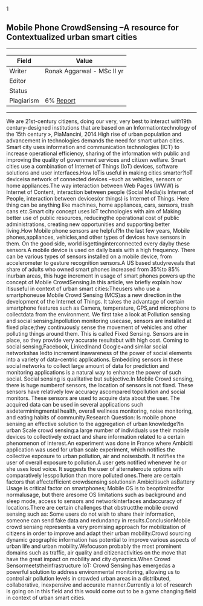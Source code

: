 
1
## Mobile  Phone CrowdSensing –A  resource  for  Contextualized  urban smart cities

---
| Field | Value |
|----|----|
| Writer | Ronak Aggarwal - MSc II yr|
| Editor |  |
| Status |  |
| Plagiarism| 6% [Report](./plag-reports/plag-mobile-phone-sensing.pdf) |


---
 
 We are 21st-century citizens, doing our very, very best to interact with19th century-designed institutions that are based on an Informationtechnology of the 15th century », PiaMancini, 2014.High  rise  of  urban  population  and  advancement  in  technologies  demands  the  need  for  smart urban  cities. Smart  city uses  information  and  communication  technologies  (ICT)  to  increase operational  efficiency,  sharing  of  the  information  with public  and  improving  the  quality  of government services and citizen welfare. Smart cities use a combination of  Internet of Things (IoT) devices, software solutions and user interfaces.How IoTis useful in making cities smarter?IoT deviceisa network  of connected devices –such as vehicles, sensors or home appliances.The  way  interaction  between  Web  Pages  (WWW) is  Internet  of  Content, interaction  between people (Social Media)is Internet of People, interaction between devices(or things) is Internet of Things. Here thing can be anything like machines, home appliances, cars, sensors, trash cans etc.Smart  city  concept  uses  IoT  technologies  with  aim  of Making  better  use  of  public resources, reducingthe  operational  cost  of  public  administrations,  creating  new  opportunities and supporting better living.How Mobile phone sensors are helpful?In  the  last  few  years, Mobile  phones,appliances,  vehicles,and  other  types  of  devices  have sensors in them. On the good side, world isgettinginterconnected every dayby these sensors.A  mobile  device  is  used  on  daily  basis  with a  high  frequency.  There  can  be  various  types  of sensors installed on a mobile device, from accelerometer to gesture recognition sensors.A US based studyreveals that share of  adults who owned smart phones increased from 35%to 85%  inurban  areas,  this  huge  increment  in  usage  of  smart  phones  powers  up  the  concept  of Mobile  CrowdSensing.In  this  article,  we  briefly  explain  how itisuseful  in  context  of  urban smart cities:Theusers  who  use  a  smartphoneuse  Mobile  Crowd  Sensing  (MCS)as  a  new  direction  in  the development of the Internet of Things. It takes the advantage of certain smartphone features such as  Camera,  temperature,  GPS,and  microphone  to  collectdata  from  the  environment.  We  first take a look at Pollution sensing and social sensing.Inpollution monitoring usecase, sensors are installed at fixed place;they continuously sense the movement  of  vehicles  and  other  polluting  things  around  them.  This  is  called  Fixed  Sensing. Sensors are in place, so they provide very accurate resultsbut with high cost.
Coming to social sensing,Facebook, LinkedInand Google+and similar social networkshas ledto  increment  inawareness  of  the  power  of social  elements  into  a  variety  of  data-centric applications. Embedding  sensors  in  these  social  networks  to  collect  large  amount  of  data  for prediction  and  monitoring  applications  is  a  natural  way  to enhance  the  power  of  such  social. Social sensing is qualitative but subjective.In Mobile Crowd sensing, there is huge numberof sensors, the location  of sensors is not fixed. These sensors have relatively low accuracy ascompared topollution and social monitors. These sensors  are  used  to  acquire  data  about  the  user. The  acquired  data  can  be  used  in  several applications  such  asdeterminingmental  health, overall  wellness  monitoring,  noise  monitoring, and eating habits of community.Research  Question: Is  mobile  phone  sensing  an  effective  solution  to  the  aggregation  of urban knowledge?In  urban  Scale crowd  sensing:a  large  number  of  individuals  use  their  mobile  devices  to collectively  extract  and  share  information  related  to  a  certain phenomenon  of  interest.An experiment was done in France where Ambiciti application was used for urban scale experiment, which notifies the collective exposure to urban pollution, air and noisesboth. It notifies the user of  overall  exposure  to  pollution.A  user  gets  notified  whenever  he  or  she  uses  loud  voice.  It suggests the user of alternateroute options with comparatively lesspollution than more polluted ones.There are certain factors that affectefficient crowdsensing solutionsin Ambicitisuch asBattery Usage is critical factor on smartphones; Mobile OS is to beoptimizedfor normalusage, but there aresome  OS  limitations  such  as  background  and  sleep  mode,  access  to  sensors  and  networkinterfaces andaccuracy of locations.There are certain challenges that obstructthe mobile crowd sensing such as: Some users do not wish to share their information, someone can send fake data and redundancy in results.ConclusionMobile crowd sensing represents a very promising approach for mobilization of citizens in order to improve and adapt their urban mobility.Crowd sourcing dynamic geographic information has potential to improve various aspects of urban life and urban mobility.Wefocuson probably the most prominent domains such as traffic,  air quality and  citizenactivities on the move that have the great impact on mobility and city dynamics.When Crowd Sensormeetstheinfrastructure IoT: Crowd Sensing has emergedas a powerful solution  to  address  environmental  monitoring,  allowing us to  control  air pollution  levels  in crowded urban areas in a distributed, collaborative, inexpensive and accurate manner.Currently a lot of research is going on in this field and this would come out to be a game changing field in context of urban smart cities.
